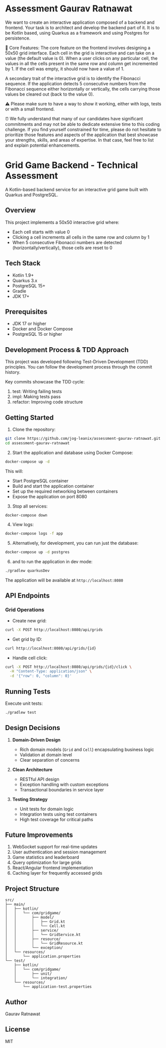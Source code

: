 # Assessment Gaurav Ratnawat

We want to create an interactive application composed of a backend and frontend. Your task is to architect and develop the backend part of it. It is to be Kotlin based, using Quarkus as a framework and using Postgres for persistence.

🎯 Core Features: The core feature on the frontend involves designing a 50x50 grid interface. Each cell in the grid is interactive and can take on a value (the default value is 0). When a user clicks on any particular cell, the values in all the cells present in the same row and column get incremented by 1. If the cell was empty, it should now have a value of 1.

A secondary trait of the interactive grid is to identify the Fibonacci sequence. If the application detects 5 consecutive numbers from the Fibonacci sequence either horizontally or vertically, the cells carrying those values be cleared out (back to the value 0).

⚠️ Please make sure to have a way to show it working, either with logs, tests or with a small frontend.

⏰ We fully understand that many of our candidates have significant commitments and may not be able to dedicate extensive time to this coding challenge. If you find yourself constrained for time, please do not hesitate to prioritize those features and aspects of the application that best showcase your strengths, skills, and areas of expertise. In that case, feel free to list and explain potential enhancements.

# Grid Game Backend - Technical Assessment

A Kotlin-based backend service for an interactive grid game built with Quarkus and PostgreSQL.

## Overview

This project implements a 50x50 interactive grid where:
- Each cell starts with value 0
- Clicking a cell increments all cells in the same row and column by 1
- When 5 consecutive Fibonacci numbers are detected (horizontally/vertically), those cells are reset to 0

## Tech Stack

- Kotlin 1.9+
- Quarkus 3.x
- PostgreSQL 15+
- Gradle
- JDK 17+

## Prerequisites

- JDK 17 or higher
- Docker and Docker Compose
- PostgreSQL 15 or higher

## Development Process & TDD Approach

This project was developed following Test-Driven Development (TDD) principles. You can follow the development 
process through the commit history.

Key commits showcase the TDD cycle:


1. test: Writing failing tests
2. impl: Making tests pass
3. refactor: Improving code structure

## Getting Started

1. Clone the repository:
```bash
git clone https://github.com/jog-leanix/assessment-gaurav-ratnawat.git
cd assessment-gaurav-ratnawat
```

2. Start the application and database using Docker Compose:
```bash
docker-compose up -d
```

This will:
- Start PostgreSQL container
- Build and start the application container
- Set up the required networking between containers
- Expose the application on port 8080

3. Stop all services:
```bash
docker-compose down
```

4. View logs:
```bash
docker-compose logs -f app
```
5. Alternatively, for development, you can run just the database:
```bash
docker-compose up -d postgres
```

6. and to run the application in dev mode:
```bash
./gradlew quarkusDev
```

The application will be available at `http://localhost:8080`

## API Endpoints

### Grid Operations

- Create new grid:
```bash
curl -X POST http://localhost:8080/api/grids
```

- Get grid by ID:
```bash
curl http://localhost:8080/api/grids/{id}
```

- Handle cell click:
```bash
curl -X POST http://localhost:8080/api/grids/{id}/click \
  -H "Content-Type: application/json" \
  -d '{"row": 0, "column": 0}'
```

## Running Tests

Execute unit tests:
```bash
./gradlew test
```

## Design Decisions

1. **Domain-Driven Design**
   - Rich domain models (`Grid` and `Cell`) encapsulating business logic
   - Validation at domain level
   - Clear separation of concerns

2. **Clean Architecture**
   - RESTful API design
   - Exception handling with custom exceptions
   - Transactional boundaries in service layer

3. **Testing Strategy**
   - Unit tests for domain logic
   - Integration tests using test containers
   - High test coverage for critical paths

## Future Improvements

1. WebSocket support for real-time updates
2. User authentication and session management
3. Game statistics and leaderboard
4. Query optimization for large grids
5. React/Angular frontend implementation
6. Caching layer for frequently accessed grids

## Project Structure

```
src/
├── main/
│   ├── kotlin/
│   │   └── com/gridgame/
│   │       ├── model/
│   │       │   ├── Grid.kt
│   │       │   └── Cell.kt
│   │       ├── service/
│   │       │   └── GridService.kt
│   │       ├── resource/
│   │       │   └── GridResource.kt
│   │       └── exception/
│   └── resources/
│       └── application.properties
└── test/
    ├── kotlin/
    │   └── com/gridgame/
    │       ├── unit/
    │       └── integration/
    └── resources/
        └── application-test.properties
```

## Author

Gaurav Ratnawat

## License

MIT

